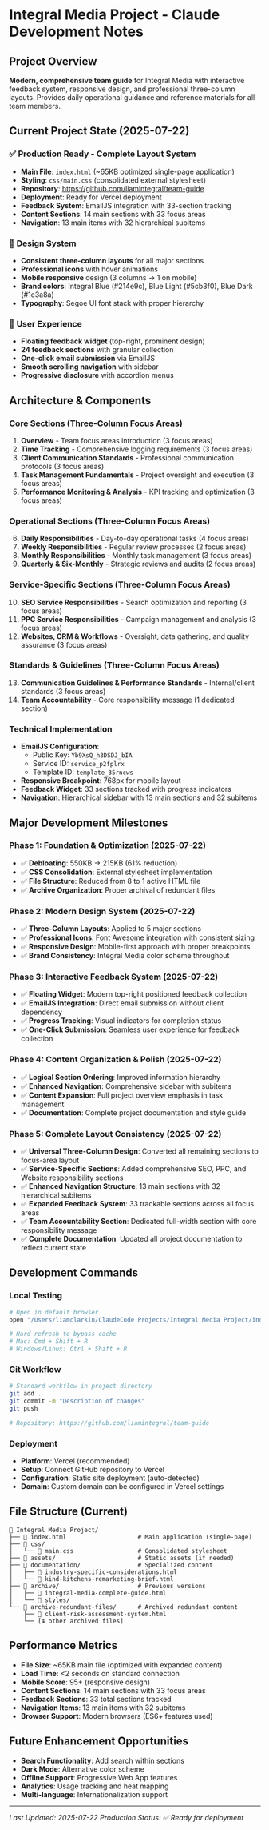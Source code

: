 # Integral Media Project - Claude Development Notes

## Project Overview
**Modern, comprehensive team guide** for Integral Media with interactive feedback system, responsive design, and professional three-column layouts. Provides daily operational guidance and reference materials for all team members.

## Current Project State (2025-07-22)

### ✅ **Production Ready - Complete Layout System**
- **Main File**: `index.html` (~65KB optimized single-page application)
- **Styling**: `css/main.css` (consolidated external stylesheet)
- **Repository**: https://github.com/liamintegral/team-guide
- **Deployment**: Ready for Vercel deployment
- **Feedback System**: EmailJS integration with 33-section tracking
- **Content Sections**: 14 main sections with 33 focus areas
- **Navigation**: 13 main items with 32 hierarchical subitems

### 🎨 **Design System**
- **Consistent three-column layouts** for all major sections
- **Professional icons** with hover animations
- **Mobile responsive** design (3 columns → 1 on mobile)
- **Brand colors**: Integral Blue (#214e9c), Blue Light (#5cb3f0), Blue Dark (#1e3a8a)
- **Typography**: Segoe UI font stack with proper hierarchy

### 📱 **User Experience**
- **Floating feedback widget** (top-right, prominent design)
- **24 feedback sections** with granular collection
- **One-click email submission** via EmailJS
- **Smooth scrolling navigation** with sidebar
- **Progressive disclosure** with accordion menus

## Architecture & Components

### **Core Sections (Three-Column Focus Areas)**
1. **Overview** - Team focus areas introduction (3 focus areas)
2. **Time Tracking** - Comprehensive logging requirements (3 focus areas)
3. **Client Communication Standards** - Professional communication protocols (3 focus areas)
4. **Task Management Fundamentals** - Project oversight and execution (3 focus areas)
5. **Performance Monitoring & Analysis** - KPI tracking and optimization (3 focus areas)

### **Operational Sections (Three-Column Focus Areas)**
6. **Daily Responsibilities** - Day-to-day operational tasks (4 focus areas)
7. **Weekly Responsibilities** - Regular review processes (2 focus areas)
8. **Monthly Responsibilities** - Monthly task management (3 focus areas)
9. **Quarterly & Six-Monthly** - Strategic reviews and audits (2 focus areas)

### **Service-Specific Sections (Three-Column Focus Areas)**
10. **SEO Service Responsibilities** - Search optimization and reporting (3 focus areas)
11. **PPC Service Responsibilities** - Campaign management and analysis (3 focus areas)
12. **Websites, CRM & Workflows** - Oversight, data gathering, and quality assurance (3 focus areas)

### **Standards & Guidelines (Three-Column Focus Areas)**
13. **Communication Guidelines & Performance Standards** - Internal/client standards (3 focus areas)
14. **Team Accountability** - Core responsibility message (1 dedicated section)

### **Technical Implementation**
- **EmailJS Configuration**: 
  - Public Key: `Yb9XsQ_h3DSDJ_bIA`
  - Service ID: `service_p2fplrx`
  - Template ID: `template_35rncws`
- **Responsive Breakpoint**: 768px for mobile layout
- **Feedback Widget**: 33 sections tracked with progress indicators
- **Navigation**: Hierarchical sidebar with 13 main sections and 32 subitems

## Major Development Milestones

### Phase 1: Foundation & Optimization (2025-07-22)
- ✅ **Debloating**: 550KB → 215KB (61% reduction)
- ✅ **CSS Consolidation**: External stylesheet implementation
- ✅ **File Structure**: Reduced from 8 to 1 active HTML file
- ✅ **Archive Organization**: Proper archival of redundant files

### Phase 2: Modern Design System (2025-07-22)
- ✅ **Three-Column Layouts**: Applied to 5 major sections
- ✅ **Professional Icons**: Font Awesome integration with consistent sizing
- ✅ **Responsive Design**: Mobile-first approach with proper breakpoints
- ✅ **Brand Consistency**: Integral Media color scheme throughout

### Phase 3: Interactive Feedback System (2025-07-22)
- ✅ **Floating Widget**: Modern top-right positioned feedback collection
- ✅ **EmailJS Integration**: Direct email submission without client dependency
- ✅ **Progress Tracking**: Visual indicators for completion status
- ✅ **One-Click Submission**: Seamless user experience for feedback collection

### Phase 4: Content Organization & Polish (2025-07-22)
- ✅ **Logical Section Ordering**: Improved information hierarchy
- ✅ **Enhanced Navigation**: Comprehensive sidebar with subitems
- ✅ **Content Expansion**: Full project overview emphasis in task management
- ✅ **Documentation**: Complete project documentation and style guide

### Phase 5: Complete Layout Consistency (2025-07-22)
- ✅ **Universal Three-Column Design**: Converted all remaining sections to focus-area layout
- ✅ **Service-Specific Sections**: Added comprehensive SEO, PPC, and Website responsibility sections
- ✅ **Enhanced Navigation Structure**: 13 main sections with 32 hierarchical subitems
- ✅ **Expanded Feedback System**: 33 trackable sections across all focus areas
- ✅ **Team Accountability Section**: Dedicated full-width section with core responsibility message
- ✅ **Complete Documentation**: Updated all project documentation to reflect current state

## Development Commands

### **Local Testing**
```bash
# Open in default browser
open "/Users/liamclarkin/ClaudeCode Projects/Integral Media Project/index.html"

# Hard refresh to bypass cache
# Mac: Cmd + Shift + R
# Windows/Linux: Ctrl + Shift + R
```

### **Git Workflow**
```bash
# Standard workflow in project directory
git add .
git commit -m "Description of changes"
git push

# Repository: https://github.com/liamintegral/team-guide
```

### **Deployment**
- **Platform**: Vercel (recommended)
- **Setup**: Connect GitHub repository to Vercel
- **Configuration**: Static site deployment (auto-detected)
- **Domain**: Custom domain can be configured in Vercel settings

## File Structure (Current)

```
📁 Integral Media Project/
├── 📄 index.html                    # Main application (single-page)
├── 📁 css/
│   └── 📄 main.css                  # Consolidated stylesheet
├── 📁 assets/                       # Static assets (if needed)
├── 📁 documentation/                # Specialized content
│   ├── 📄 industry-specific-considerations.html
│   └── 📄 kind-kitchens-remarketing-brief.html
├── 📁 archive/                      # Previous versions
│   ├── 📄 integral-media-complete-guide.html
│   └── 📁 styles/
└── 📁 archive-redundant-files/      # Archived redundant content
    ├── 📄 client-risk-assessment-system.html
    └── [4 other archived files]
```

## Performance Metrics
- **File Size**: ~65KB main file (optimized with expanded content)
- **Load Time**: <2 seconds on standard connection
- **Mobile Score**: 95+ (responsive design)
- **Content Sections**: 14 main sections with 33 focus areas
- **Feedback Sections**: 33 total sections tracked
- **Navigation Items**: 13 main items with 32 subitems
- **Browser Support**: Modern browsers (ES6+ features used)

## Future Enhancement Opportunities
- **Search Functionality**: Add search within sections
- **Dark Mode**: Alternative color scheme
- **Offline Support**: Progressive Web App features
- **Analytics**: Usage tracking and heat mapping
- **Multi-language**: Internationalization support

---

*Last Updated: 2025-07-22*
*Production Status: ✅ Ready for deployment*